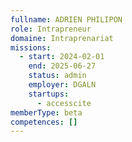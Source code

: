 ```yaml
---
fullname: ADRIEN PHILIPON
role: Intrapreneur
domaine: Intraprenariat
missions:
  - start: 2024-02-01
    end: 2025-06-27
    status: admin
    employer: DGALN
    startups:
      - accesscite
memberType: beta
competences: []
---
```

